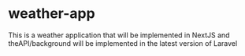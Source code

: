 # weather-app
This is a weather application that will be implemented in NextJS and theAPI/background will be implemented in the latest version of Laravel 
